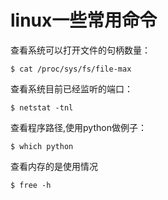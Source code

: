 # linux一些常用命令

查看系统可以打开文件的句柄数量：
```
$ cat /proc/sys/fs/file-max
```

查看系统目前已经监听的端口：
```
$ netstat -tnl
```

查看程序路径,使用python做例子：
```
$ which python
```

查看内存的是使用情况
```
$ free -h
```
